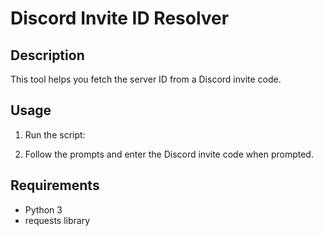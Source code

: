 # Discord Invite ID Resolver

## Description
This tool helps you fetch the server ID from a Discord invite code.

## Usage
1. Run the script:

2. Follow the prompts and enter the Discord invite code when prompted.

## Requirements
- Python 3
- requests library
